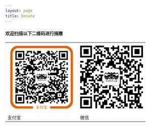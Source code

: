 ```yaml
---
layout: page
title: Donate
---
```


<div class="zddhub-index-bg">
<h4>欢迎扫描以下二维码进行捐赠</h4>
<table>
  <tbody class="qrcode-table">
    <tr>
      <td>
        <img src="/asserts/zddhub_donate.png" width="216" height="216">
      </td>
      <td>
        <img src="/asserts/zddhub_weixin.png" width="200" height="200">
      </td>
    </tr>
    <tr>
      <td>
        支付宝
      </td>
      <td>
        微信
      </td>
    </tr>
  </tbody>
</table>
</div>



